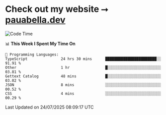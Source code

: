 # Check out my website ⭢ [pauabella.dev](https://pauabella.dev)

<!--START_SECTION:waka-->
![Code Time](http://img.shields.io/badge/Code%20Time-4%2C627%20hrs%2020%20mins-blue)

📊 **This Week I Spent My Time On** 

```text
💬 Programming Languages: 
TypeScript               24 hrs 30 mins      ███████████████████████░░   91.91 % 
Other                    1 hr                █░░░░░░░░░░░░░░░░░░░░░░░░   03.81 % 
Gettext Catalog          48 mins             █░░░░░░░░░░░░░░░░░░░░░░░░   03.02 % 
JSON                     8 mins              ░░░░░░░░░░░░░░░░░░░░░░░░░   00.52 % 
CSS                      4 mins              ░░░░░░░░░░░░░░░░░░░░░░░░░   00.29 % 
```


 Last Updated on 24/07/2025 08:09:17 UTC
<!--END_SECTION:waka-->
